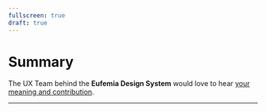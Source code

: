 ```yaml
---
fullscreen: true
draft: true
---
```


<Intro>

# Summary

The UX Team behind the **Eufemia Design System** would love to hear [your meaning and contribution](!/design-system/contact).

---

<IntroFooter href="/uilib/intro/01-about-design-systems" text="Back to start" />

</Intro>
